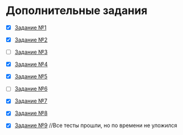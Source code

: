 <h1>Дополнительные задания</h1>

- [x] [Задание №1](https://github.com/tjgtll/additional-task/blob/master/task/task1.cs)

- [x] [Задание №2](https://github.com/tjgtll/additional-task/blob/master/task/task2.cs)

- [ ] [Задание №3](https://github.com/tjgtll/additional-task/blob/master/task/task3.cs)

- [x] [Задание №4](https://github.com/tjgtll/additional-task/blob/master/task/task4.cs)

- [x] [Задание №5](https://github.com/tjgtll/additional-task/blob/master/task/task5.cs)

- [ ] [Задание №6](https://github.com/tjgtll/additional-task/blob/master/task/task6.cs)

- [x] [Задание №7](https://github.com/tjgtll/additional-task/blob/master/task/task7.cs)

- [x] [Задание №8](https://github.com/tjgtll/additional-task/blob/master/task/task8.cs)

- [x] [Задание №9](https://github.com/tjgtll/additional-task/blob/master/task/task9.cs)
//Все тесты прошли, но по времени не уложился 

